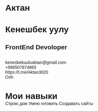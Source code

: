<!DOCTYPE html>
<html lang="en">
<head>
    <meta charset="UTF-8">
    <meta name="viewport" content="width=device-width, initial-scale=1.0">
    <title>Aktan resume</title>
    <style>
      * {
    padding: 0;
    margin: 0;
    box-sizing: border-box;
    font-family: Verdana, Geneva, Tahoma, sans-serif;
}

.col {
    width: 45%;
    height: 1000px;
    border: 1px solid black;
    margin-top: 20px;
    margin-bottom: 20px;
    border-radius: 10px;
    padding: 30px;
    max-width: 1200px;
}

.col:first-child {
    background: rgba(196, 196, 196, 0.30);
}

body {
    display: flex;
    justify-content: space-around;
    background: linear-gradient(180deg, rgba(3, 56, 244, 0.71) 0%, rgba(224, 37, 206, 0.79) 93.75%);
}

.profile img {
    width: 150px;
    height: 150px;
    object-fit: cover;
    border-radius: 50%;
}

.profile {
    display: flex;
    justify-content: center;
    gap: 20px;
}

.profile h1 {
    color: #CECACA;
}

.profile h2 {
    color: white;
}
.personal{
    margin-top: 30px;
}

.personal_block {
    background: rgba(196, 196, 196, 0.35);
    width: 100%;
    max-width: 600px;
    margin: auto;
    margin-bottom: 10px;
    height: 40px;
    display: flex;
    justify-content: center;
    align-items: center;
    color: white;
    border-radius: 20px;
}
.ability{
    max-width: 600px;
    margin: auto;
    width: 100%;
}
    </style>
</head>
<body>
    
<div class="col">
    <div class="profile">
        <img src="https://avatars.mds.yandex.net/get-kinopoisk-post-img/1528730/f4fb0265f72faa9d0445b6aeb775c7d1/960x540" alt="">
        <div class="profile_texts">
            <h1>Актан</h1>
            <h1>Кенешбек уулу</h1>
            <h2>FrontEnd Devoloper</h2>
        </div>
    </div>
    <div class="personal">
        <div class="personal_block">kenesbekuuluaktan@gmail.com</div>
        <div class="personal_block">+996507874865</div>
        <div class="personal_block">https://t.me/Aktan3020</div>
        <div class="personal_block">Osh</div>
    </div>
    <div class="ability">
        <h1>Мои навыки</h1>
        <span>Строю дом</span>
        <span>Умею готовить</span>
        <span>Создавать сайты</span>
    </div>
</div>
<div class="col">

</div>

</body>
</html>
